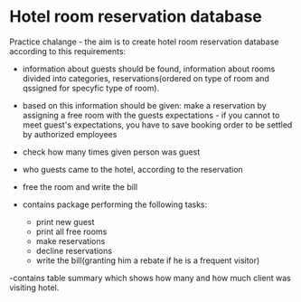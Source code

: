 # Hotel room reservation database

Practice chalange - the aim is to create hotel room reservation database according to this requirements:

  - information about guests should be found, information about rooms divided into categories, reservations(ordered on type of room and qssigned for specyfic type of room).

  - based on this information should be given: make a reservation by assigning a free room with the guests expectations - if you cannot to meet guest's expectations, you have to save booking order to be settled by authorized employees

  - check how many times given person was guest

  - who guests came to the hotel, according to the reservation

  - free the room and write the bill

  - contains package performing the following tasks:
     - print new guest
    - print all free rooms
    -  make reservations
     - decline reservations
    -  write the bill(granting him a rebate if he is a frequent visitor)
  
-contains table summary which shows how many and how much client was visiting hotel.
